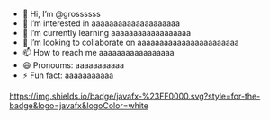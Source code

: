- 👋 Hi, I’m @grossssss
- 👀 I’m interested in aaaaaaaaaaaaaaaaaaaa
- 🌱 I’m currently learning aaaaaaaaaaaaaaaaaa
- 💞️ I’m looking to collaborate on aaaaaaaaaaaaaaaaaaaaaaa
- 📫 How to reach me aaaaaaaaaaaaaaaaa
- 😄 Pronoums: aaaaaaaaaaa
- ⚡ Fun fact: aaaaaaaaaaa

 https://img.shields.io/badge/javafx-%23FF0000.svg?style=for-the-badge&logo=javafx&logoColor=white
